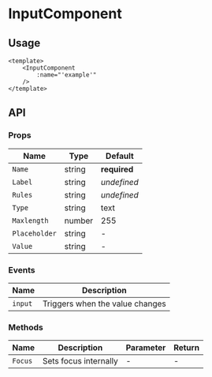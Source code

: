 # InputComponent
## Usage
```vue
<template>
    <InputComponent
        :name="'example'"
    />
</template>
```

## API
### Props
| Name | Type | Default |
| --- | --- | --- |
| `Name` | string | **required** |
| `Label` | string | *undefined* |
| `Rules` | string | *undefined* |
| `Type` | string | text |
| `Maxlength` | number | 255 |
| `Placeholder` | string | - |
| `Value` | string | - |

### Events
| Name | Description |
| --- | --- |
| `input` | Triggers when the value changes |

### Methods
| Name | Description | Parameter | Return |
| --- | --- | --- | --- |
| `Focus` | Sets focus internally | - | - |
